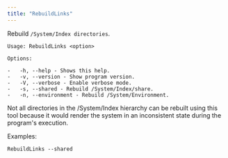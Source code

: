 ```yaml
---
title: "RebuildLinks"
---
```


Rebuild `/System/Index directories`.

```
Usage: RebuildLinks <option>

Options:

-   -h, --help - Shows this help.
-   -v, --version - Show program version.
-   -V, --verbose - Enable verbose mode.
-   -s, --shared - Rebuild /System/Index/share.
-   -n, --environment - Rebuild /System/Environment.
```

Not all directories in the /System/Index hierarchy can be rebuilt using
this tool because it would render the system in an inconsistent state
during the program's execution.

Examples:
```fish
RebuildLinks --shared
```
